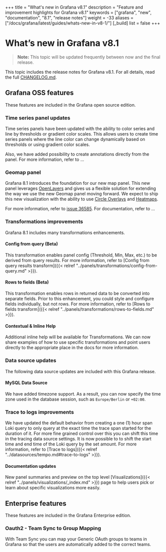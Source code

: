 +++
title = "What's new in Grafana v8.1"
description = "Feature and improvement highlights for Grafana v8.1"
keywords = ["grafana", "new", "documentation", "8.1", "release notes"]
weight = -33
aliases = ["/docs/grafana/latest/guides/whats-new-in-v8-1/"]
[_build]
list = false
+++

# What’s new in Grafana v8.1

> **Note:** This topic will be updated frequently between now and the final release.

This topic includes the release notes for Grafana v8.1. For all details, read the full [CHANGELOG.md](https://github.com/grafana/grafana/blob/master/CHANGELOG.md).

## Grafana OSS features

These features are included in the Grafana open source edition.

### Time series panel updates

Time series panels have been updated with the ability to color series and line by thresholds or gradient color scales. This allows users to create time series panels where the line color can change dynamically based on thresholds or using gradient color scales. 

Also, we have added possibility to create annotations directly from the panel. For more information, refer to ...


### Geomap panel

Grafana 8.1 introduces the foundation for our new map panel. This new panel leverages [OpenLayers](https://openlayers.org/) and gives us a flexible solution for extending the way we use the new Geomap panel moving forward. We expect to ship this new visualization with the ability to use [Circle Overlays](https://github.com/grafana/grafana/pull/36680) and [Heatmaps](https://github.com/open-o11y/grafana/pull/18).

For more information, refer to [issue 36585](https://github.com/grafana/grafana/issues/36585). For documentation, refer to ...


### Transformations improvements

Grafana 8.1 includes many transformations enhancements.

#### Config from query (Beta)

This transformation enables panel config (Threshold, Min, Max, etc.) to be derived from query results. For more information, refer to [Config from query results transform]({{< relref "../panels/transformations/config-from-query.md" >}}).

#### Rows to fields (Beta)

This transformation enables rows in returned data to be converted into separate fields. Prior to this enhancement, you could style and configure fields individually, but not rows. For more information, refer to [Rows to fields transform]({{< relref "../panels/transformations/rows-to-fields.md" >}}).


#### Contextual & Inline Help

Additional inline help will be available for Transformations. We can now share examples of how to use specific transformations and point users directly to the appropriate place in the docs for more information.


### Data source updates

The following data source updates are included with this Grafana release.

#### MySQL Data Source

We have added timezone support. As a result, you can now specify the time zone used in the database session, such as `Europe/Berlin` or `+02:00`.

### Trace to logs improvements

We have updated the default behavior from creating a one (1) hour span Loki query to only query at the exact time the trace span started for the duration of it. For more fine grained control over this you can shift this time in the tracing data source settings. It is now possible to to shift the start time and end time of the Loki query by the set amount. For more information, refer to [Trace to logs]({{< relref "../datasources/tempo.md#trace-to-logs" >}}).

#### Documentation updates

New panel summaries and preview on the top level [Visualizations]({{< relref "../panels/visualizations/_index.md" >}}) page to help users pick or learn about specific visualizations more easily.

## Enterprise features

These features are included in the Grafana Enterprise edition.

### Oauth2 - Team Sync to Group Mapping 

With Team Sync you can map your Generic OAuth groups to teams in Grafana so that the users are automatically added to the correct teams.

